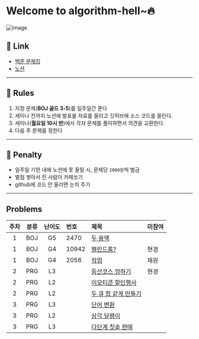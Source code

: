 # Welcome to algorithm-hell~🔥

![image](https://github.com/algorithm-hell/problems/assets/84652886/db4238d7-360b-47b9-af22-faf917c2d8d6)


## 🔗 Link
- [백준 문제집](https://www.acmicpc.net/group/workbook/view/18801/61615)
- [노션](https://www.notion.so/bb15f826f7a64c37b906e6d2d1d6f14b)
---
## 📌 Rules
1. 지정 문제(**BOJ 골드 3-5**)를 일주일간 푼다
2. 세미나 전까지 노션에 발표를 자료를 올리고 깃허브에 소스 코드를 올린다.
3. 세미나(**월요일 10시 반**)에서 각자 문제를 풀이하면서 의견을 교환한다.
4. 다음 주 문제를 정한다
---
## 💢 Penalty
- 일주일 기한 내에 노션에 못 올릴 시, 문제당 `2000원`씩 벌금
- 벌점 쌓아서 진 사람이 카페쏘기
- github에 코드 안 올리면 눈치 주기
---
## Problems 
<!-- | 10 | BOJ | G |  | [](https://www.acmicpc.net/problem/) | -->
| 주차 | 분류 | 난이도 | 번호 | 제목 | 미참여 |
|:---:|:---:|:---:|:---|:---|:---|
| 1 | BOJ | G5 | 2470 | [두 용액](https://www.acmicpc.net/problem/2470) | |
| 1 | BOJ | G4 | 10942 | [팰린드롬?](https://www.acmicpc.net/problem/10942) | 현경 |
| 1 | BOJ | G4 | 2056 | [작업](https://www.acmicpc.net/problem/2056) | 채원 |
| 2 | PRG | L3 |  | [등산코스 정하기](https://school.programmers.co.kr/learn/courses/30/lessons/118669) | 현경 |
| 2 | PRG | L2 |  | [이모티콘 할인행사](https://school.programmers.co.kr/learn/courses/30/lessons/150368) |  |
| 2 | PRG | L2 |  | [두 큐 합 같게 만들기](https://school.programmers.co.kr/learn/courses/30/lessons/118667) |  |
| 3 | PRG | L3 |  | [단어 변환](https://school.programmers.co.kr/learn/courses/30/lessons/43163) | |
| 3 | PRG | L2 |  | [삼각 달팽이](https://school.programmers.co.kr/learn/courses/30/lessons/68645) |  |
| 3 | PRG | L3 |  | [다단계 칫솔 판매](https://school.programmers.co.kr/learn/courses/30/lessons/77486) |  |


